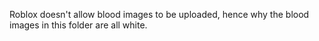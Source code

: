Roblox doesn't allow blood images to be uploaded, hence why the blood images in this folder are all white.